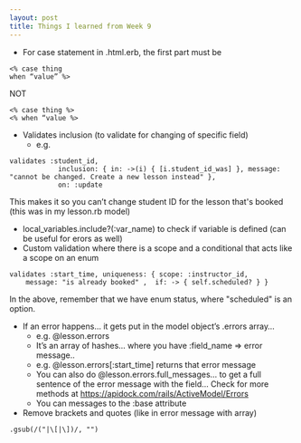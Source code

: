 ```yaml
---
layout: post
title: Things I learned from Week 9
---
```


* For case statement in .html.erb, the first part must be
```
<% case thing
when “value” %>
```

NOT 
```
<% case thing %>
<% when “value %>
```

* Validates inclusion (to validate for changing of specific field)
    * e.g. 
```
validates :student_id,
            inclusion: { in: ->(i) { [i.student_id_was] }, message: "cannot be changed. Create a new lesson instead" },
            on: :update 
```

This makes it so you can’t change student ID for the lesson that's booked (this was in my lesson.rb model)

* local_variables.include?(:var_name) to check if variable is defined (can be useful for erors as well)
* Custom validation where there is a scope and a conditional that acts like a scope on an enum

```
validates :start_time, uniqueness: { scope: :instructor_id,
    message: "is already booked" ,  if: -> { self.scheduled? } } 
```
In the above, remember that we have enum status, where "scheduled" is an option.

     
* If an error happens… it gets put in the model object’s .errors array…
    * e.g. @lesson.errors
    * It’s an array of hashes… where you have :field_name => error message..
    * e.g. @lesson.errors[:start_time] returns that error message
    * You can also do @lesson.errors.full_messages… to get a full sentence of the error message with the field… 
         Check for more methods at https://apidock.com/rails/ActiveModel/Errors 
    * You can messages to the :base attribute
* Remove brackets and quotes (like in error message with array)
```
.gsub(/("|\[|\])/, "")
```
